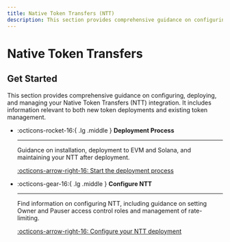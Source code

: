 ```yaml
---
title: Native Token Transfers (NTT)
description: This section provides comprehensive guidance on configuring, deploying, and managing your Native Token Transfers (NTT) integration. 
---
```


# Native Token Transfers

## Get Started

This section provides comprehensive guidance on configuring, deploying, and managing your Native Token Transfers (NTT) integration. It includes information relevant to both new token deployments and existing token management.

<div class="grid cards" markdown>

-   :octicons-rocket-16:{ .lg .middle } **Deployment Process**

    ---

    Guidance on installation, deployment to EVM and Solana, and maintaining your NTT after deployment.

    [:octicons-arrow-right-16: Start the deployment process](/docs/build/contract-integrations/native-token-transfers/deployment-process/)

-   :octicons-gear-16:{ .lg .middle } **Configure NTT**

    ---

    Find information on configuring NTT, including guidance on setting Owner and Pauser access control roles and management of rate-limiting.

    [:octicons-arrow-right-16: Configure your NTT deployment](/docs/build/contract-integrations/native-token-transfers/configuration/)

</div>
